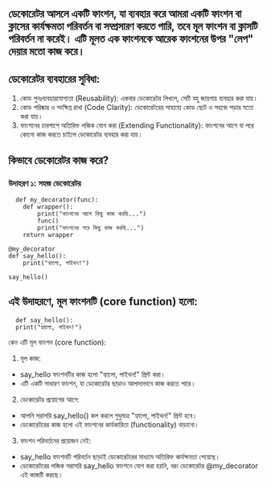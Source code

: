 ## ডেকোরেটর আসলে একটি ফাংশন, যা ব্যবহার করে আমরা একটি ফাংশন বা ক্লাসের কার্যক্ষমতা পরিবর্তন বা সম্প্রসারণ করতে পারি, তবে মূল ফাংশন বা ক্লাসটি পরিবর্তন না করেই। এটি মূলত এক ফাংশনকে আরেক ফাংশনের উপর "লেপ" দেয়ার মতো কাজ করে।
## ডেকোরেটর ব্যবহারের সুবিধা:
1. কোড পুনঃব্যবহারযোগ্যতা (Reusability): একবার ডেকোরেটর লিখলে, সেটি বহু জায়গায় ব্যবহার করা যায়।
2. কোড পরিষ্কার ও সংক্ষিপ্ত রাখা (Code Clarity): ডেকোরেটরের সাহায্যে কোড ছোট ও সহজে পড়ার মতো করা যায়।
3. ফাংশনের চারপাশে অতিরিক্ত লজিক যোগ করা (Extending Functionality): ফাংশনের আগে বা পরে কোনো কাজ করতে চাইলে ডেকোরেটর ব্যবহার করা যায়।
## কিভাবে ডেকোরেটর কাজ করে?

### উদাহরণ ১: সহজ ডেকোরেটর
```
  def my_decorator(func):
    def wrapper():
        print("ফাংশনের আগে কিছু কাজ করছি...")
        func()
        print("ফাংশনের পরে কিছু কাজ করছি...")
    return wrapper

@my_decorator
def say_hello():
    print("হ্যালো, পাইথন!")

say_hello()

```

## এই উদাহরণে, মূল ফাংশনটি (core function) হলো:
  ```
    def say_hello():
    print("হ্যালো, পাইথন!")
  ```

  কেন এটি মূল ফাংশন (core function):
1. মূল কাজ:
 * say_hello ফাংশনটির কাজ হলো "হ্যালো, পাইথন!" প্রিন্ট করা।
 * এটি একটি সাধারণ ফাংশন, যা ডেকোরেটর ছাড়াও আলাদাভাবে কাজ করতে পারে।

2. ডেকোরেটর প্রয়োগের আগে:
  * আপনি সরাসরি say_hello() কল করলে শুধুমাত্র "হ্যালো, পাইথন!" প্রিন্ট হবে।
  * ডেকোরেটরের কাজ হলো এই ফাংশনের কার্যকারিতা (functionality) বাড়ানো।

3. ফাংশন পরিবর্তনের প্রয়োজন নেই:

 * say_hello ফাংশনটি পরিবর্তন ছাড়াই ডেকোরেটরের মাধ্যমে অতিরিক্ত কার্যক্ষমতা পেয়েছে।
 * ডেকোরেটরের লজিক সরাসরি say_hello ফাংশনে যোগ করা হয়নি, বরং ডেকোরেটর @my_decorator এই কাজটি করছে।


